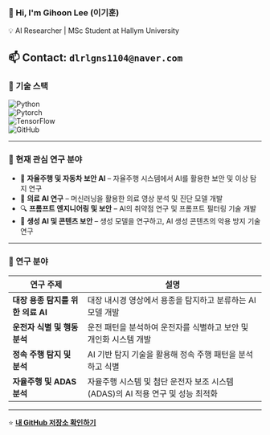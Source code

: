 ### 👋 Hi, I'm Gihoon Lee (이기훈)
💡 AI Researcher | MSc Student at Hallym University  

📫 **Contact:** `dlrlgns1104@naver.com`
---

### 🚀 기술 스택  
![Python](https://img.shields.io/badge/Python-3776AB?style=for-the-badge&logo=python&logoColor=white)  
![Pytorch](https://img.shields.io/badge/PyTorch-EE4C2C?style=for-the-badge&logo=pytorch&logoColor=white)  
![TensorFlow](https://img.shields.io/badge/TensorFlow-FF6F00?style=for-the-badge&logo=tensorflow&logoColor=white)  
![GitHub](https://img.shields.io/badge/GitHub-181717?style=for-the-badge&logo=github&logoColor=white)  

---

### 🔬 현재 관심 연구 분야  
- 🚗 **자율주행 및 자동차 보안 AI** – 자율주행 시스템에서 AI를 활용한 보안 및 이상 탐지 연구  
- 🏥 **의료 AI 연구** – 머신러닝을 활용한 의료 영상 분석 및 진단 모델 개발  
- 🔍 **프롬프트 엔지니어링 및 보안** – AI의 취약점 연구 및 프롬프트 필터링 기술 개발  
- 🎨 **생성 AI 및 콘텐츠 보안** – 생성 모델을 연구하고, AI 생성 콘텐츠의 악용 방지 기술 연구  

---

### 🔬 연구 분야  

| 연구 주제 | 설명 |
|--------------|-------------|
| **대장 용종 탐지를 위한 의료 AI** | 대장 내시경 영상에서 용종을 탐지하고 분류하는 AI 모델 개발 |
| **운전자 식별 및 행동 분석** | 운전 패턴을 분석하여 운전자를 식별하고 보안 및 개인화 시스템 개발 |
| **정속 주행 탐지 및 분석** | AI 기반 탐지 기술을 활용해 정속 주행 패턴을 분석하고 식별 |
| **자율주행 및 ADAS 분석** | 자율주행 시스템 및 첨단 운전자 보조 시스템(ADAS)의 AI 적용 연구 및 성능 최적화 |

---

⭐ **[내 GitHub 저장소 확인하기](https://github.com/dlrlgns1104?tab=repositories)**  
